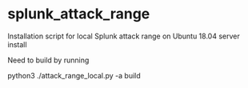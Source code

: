# splunk_attack_range
Installation script for local Splunk attack range on Ubuntu 18.04 server install

Need to build by running 

python3 ./attack_range_local.py -a build

